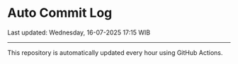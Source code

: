 # Auto Commit Log

Last updated: Wednesday, 16-07-2025 17:15 WIB

---

This repository is automatically updated every hour using GitHub Actions.
